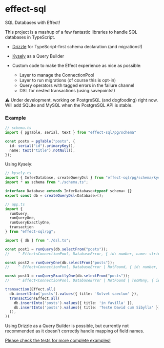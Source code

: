 # effect-sql

SQL Databases with Effect!

This project is a mashup of a few fantastic libraries to handle SQL databases
in TypeScript.

  - [Drizzle](https://github.com/drizzle-team/drizzle-orm) for TypeScript-first
    schema declaration (and migrations!)
  - [Kysely](https://github.com/kysely-org/kysely) as a Query Builder

  - Custom code to make the Effect experience as nice as possible:
    - Layer to manage the ConnectionPool
    - Layer to run migrations (of course this is opt-in)
    - Query operators with tagged errors in the failure channel
    - DSL for nested transactions (using savepoints!)

⚠️ Under development, working on PostgreSQL (and dogfooding) right now.
  Will add SQLite and MySQL when the PostgreSQL API is stable.

### Example

```typescript
// schema.ts
import { pgTable, serial, text } from "effect-sql/pg/schema"

const posts = pgTable("posts", {
  id: serial("id").primaryKey(),
  name: text("title").notNull(),
});
```

Using Kysely:

```typescript
// kysely.ts
import { InferDatabase, createQueryDsl } from "effect-sql/pg/schema/kysely";
import * as schema from "./schema.ts";

interface Database extends InferDatabase<typeof schema> {}
export const db = createQueryDsl<Database>();

// app.ts
import {
  runQuery,
  runQueryOne,
  runQueryExactlyOne,
  transaction
} from "effect-sql/pg";

import { db } from "./dsl.ts";

const post1 = runQuery(db.selectFrom("posts"));
//    ^ Effect<ConnectionPool, DatabaseError, { id: number, name: string }>

const post2 = runQueryOne(db.selectFrom("posts"));
//    ^ Effect<ConnectionPool, DatabaseError | NotFound, { id: number, name: string }>

const post3 = runQueryExactlyOne(db.selectFrom("posts"));
//    ^ Effect<ConnectionPool, DatabaseError | NotFound | TooMany, { id: number, name: string }>

transaction(Effect.all(
  db.insertInto('posts').values({ title: 'Solvet saeclum' }),
  transaction(Effect.all(
    db.insertInto('posts').values({ title: 'in favilla' }),
    db.insertInto('posts').values({ title: 'Teste David cum Sibylla' }),
  )),
))
```

Using Drizzle as a Query Builder is possible, but currently not recommended as
it doesn't correctly handle mapping of field names.

[Please check the tests for more complete examples!](https://github.com/pigoz/effect-sql/tree/main/test)
